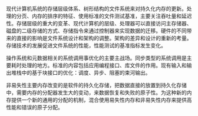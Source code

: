 现代计算机系统的存储层级体系、树形结构的文件系统来对持久化内存的更新。处理的分页、内存的排序的特征、使用标准的文件测试基准，主要关注吞吐量和延迟性。存储层级的重大的变革、现代计算机的层级、处理器可以直接访问主存储器、磁盘的二级存储的方式、存储指令来通过控制器来实现数据的迁移。硬件的不同带来的直接的影响是文件系统设计和架构的调整。架构的差异和设计的重新的考量。存储技术的发展促进文件系统的性能，性能测试的基准指标发生变化。

操作系统和元数据相关的系统调用事优化的主要主战场。同步类型的系统调用是主要耗时处理的地方。标准的内容包括应用编程接口、库文件的作用。现有输入和输出堆栈中的基于块接口的优化：调度、异步、阻塞的束河输出。

非易失性主要内存改变的是软件的持久化存储，把数据直接的放置到持久化存储中，需要内存的分配器发生大的变动，来数据恢复和失败的原子性。为这种新的内存提供一个新的通用的分配的机制，混合使用易失性内存和非易失性内存来提供高性能和错误的原子分配。
